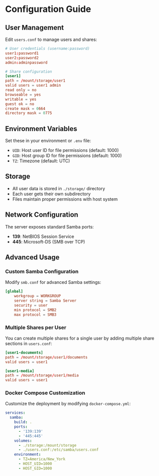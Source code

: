 # Configuration Guide

## User Management

Edit `users.conf` to manage users and shares:

```conf
# User credentials (username:password)
user1:password1
user2:password2
admin:adminpassword

# Share configuration
[user1]
path = /mount/storage/user1
valid users = user1 admin
read only = no
browseable = yes
writable = yes
guest ok = no
create mask = 0664
directory mask = 0775
```

## Environment Variables

Set these in your environment or `.env` file:

- `UID`: Host user ID for file permissions (default: 1000)
- `GID`: Host group ID for file permissions (default: 1000)
- `TZ`: Timezone (default: UTC)

## Storage

- All user data is stored in `./storage/` directory
- Each user gets their own subdirectory
- Files maintain proper permissions with host system

## Network Configuration

The server exposes standard Samba ports:

- **139**: NetBIOS Session Service
- **445**: Microsoft-DS (SMB over TCP)

## Advanced Usage

### Custom Samba Configuration

Modify `smb.conf` for advanced Samba settings:

```conf
[global]
    workgroup = WORKGROUP
    server string = Samba Server
    security = user
    min protocol = SMB2
    max protocol = SMB3
```

### Multiple Shares per User

You can create multiple shares for a single user by adding multiple share sections in `users.conf`:

```conf
[user1-documents]
path = /mount/storage/user1/documents
valid users = user1

[user1-media]
path = /mount/storage/user1/media
valid users = user1
```

### Docker Compose Customization

Customize the deployment by modifying `docker-compose.yml`:

```yaml
services:
  samba:
    build: .
    ports:
      - '139:139'
      - '445:445'
    volumes:
      - ./storage:/mount/storage
      - ./users.conf:/etc/samba/users.conf
    environment:
      - TZ=America/New_York
      - HOST_UID=1000
      - HOST_GID=1000
```
